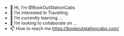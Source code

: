 - 👋 Hi, I’m @BookOutStationCabs
- 👀 I’m interested in Travelling
- 🌱 I’m currently learning ...
- 💞️ I’m looking to collaborate on ...
- 📫 How to reach me https://bookoutstationcabs.com/

<!---
BookOutStationCabs/BookOutStationCabs is a ✨ special ✨ repository because its `README.md` (this file) appears on your GitHub profile.
You can click the Preview link to take a look at your changes.
--->
